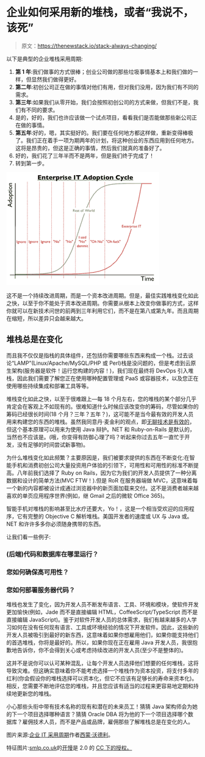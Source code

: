 # 企业如何采用新的堆栈，或者“我说不，该死”

> 原文：<https://thenewstack.io/stack-always-changing/>

以下是典型的企业堆栈采用周期:

1.  **第 1 年**:我们做事的方式很棒；创业公司做的那些垃圾事情基本上和我们做的一样，但显然我们做得更好。
2.  **第二年**:初创公司正在做的事情对他们有用，但对我们没用，因为我们有不同的需求。
3.  **第三年**:如果我们从零开始，我们会按照初创公司的方式来做，但我们不是，我们有不同的要求。
4.  是的，好的，我们也许应该做一个试点项目，看看我们是否能做那些新公司正在做的事情。
5.  **第五年**:好的，嗯，其实挺好的。我们要在任何地方都这样做，重新变得棒极了。我们正在着手一项为期两年的计划，将这种创业的东西应用到任何地方。这将是昂贵的，但这是正确的事情，然后我们就真的准备好了。
6.  好的，我们花了三年半而不是两年，但是我们终于完成了！
7.  转到第一步。

[![emison.enterpriseadoptiongraphic](img/46d993c64dffdb4a14aee44fd6f8154e.png)](https://thenewstack.io/wp-content/uploads/2015/09/emison.enterpriseadoptiongraphic.png)

这不是一个持续改进周期，而是一个资本改进周期。但是，最佳实践堆栈变化如此之快，以至于你不能处于资本改进周期。你需要从根本上改变你做事的方式，这样你就可以在新技术问世的前两到三年利用它们，而不是在第八或第九年。而且周期在缩短，所以差异只会越来越大。

## 堆栈总是在变化

而且我不仅仅是指栈的具体组件，还包括你需要哪些东西来构成一个栈。过去谈论“LAMP”(Linux/Apache/MySQL/PHP 或 Perl)栈是没问题的，但是考虑到云原生架构(服务器是软件！运行您构建的内容！)，我们现在最终将 DevOps 引入堆栈，因此我们需要了解您正在使用哪种配置管理或 PaaS 或容器技术，以及您正在使用哪些持续集成和部署工具等等。

堆栈变化如此之快，以至于很难跟上—每 18 个月左右，您的堆栈的某个部分几乎肯定会在客观上不如现有的。很难知道什么时候应该改变你的筹码，尽管如果你的筹码已经很长时间(18 个月？三年？五年？)，这可能不是当今最有效的开发人员用来构建您的东西的堆栈。虽然我同意丹·麦金利的观点，即[无聊技术是有效的](http://mcfunley.com/choose-boring-technology)，但这个基本原理可以用来为使用 Java 辩护。NET 和 Ruby-on-Rails 是默认的，当然也不应该是。(哦，你变得有防御心理了吗？听起来你过去五年一直忙于开发，没有足够的时间尝试新事物)。

为什么堆栈变化如此频繁？主要原因是，我们被要求提供的东西在不断变化:在智能手机和消费初创公司大量投资用户体验的引领下，可用性和可用性的标准不断提高。八年前我们选择了 Ruby on Rails，因为它为我们的开发人员提供了一种分离数据和设计的简单方法(MVC FTW！).但是 RoR 在服务器端做 MVC，这意味着每一个新的内容都被设计成通过浏览器中的新页面加载来交付。这不是消费者越来越喜欢的单页应用程序世界(例如，继 Gmail 之后的微软 Office 365)。

智能手机对堆栈的影响甚至比水疗还要大，Yo！，这是一个相当受欢迎的应用程序，它有完整的 Objective C 解析堆栈。美国开发者的速度或 UX 与 Java 或。NET 和许许多多你必须随身携带的东西。

让我们看一些例子:

### (后端)代码和数据库在哪里运行？

### 您如何确保高可用性？

### 您如何部署服务器代码？

堆栈也发生了变化，因为开发人员不断发布语言、工具、环境和模块，使软件开发更加愉快(例如，Jade 而不是直接编辑 HTML，CoffeeScript/TypeScript 而不是直接编辑 JavaScript)。鉴于对软件开发人员的总体需求，我们有越来越多的人学习如何在没有任何现有语言、工具或环境经验的情况下开发软件。因此，这些新的开发人员被吸引到最好的新东西，这意味着如果你想雇用他们，如果你能支持他们的首选堆栈，你将是最好的。所以，如果你现在正在雇用 Java 开发人员，我很抱歉地告诉你，你不会得到关心或考虑持续改进的开发人员(至少不是整体的)。

这并不是说你可以认可某种混乱，让每个开发人员选择他们想要的任何堆栈，这将导致灾难。但这确实意味着你不能考虑选择一个堆栈作为资本投资，将支付多年的红利(你会假设你的堆栈选择可以资本化，但它不应该有足够长的寿命来资本化)。相反，您需要不断地评估您的堆栈，并且您应该有适当的过程来更容易地定期和持续地更新您的堆栈。

小心那些头衔中带有技术名称的现有和潜在的未来员工！猜猜 Java 架构师会为她的下一个项目选择哪种语言？猜猜 Oracle DBA 将为他的下一个项目选择哪个数据库？雇佣技术人员，而不是产品或品牌，雇佣那些了解堆栈总是在变化的人。

图片来源:[企业 IT 采用周期](ttp://blog.gardeviance.org/2012/07/adoption-cycles.html)作者[西蒙·沃德利](http://blog.gardeviance.org/)。

特征图片:[smlp.co.uk](https://www.flickr.com/photos/biscuitsmlp/)的[开慢](https://www.flickr.com/photos/biscuitsmlp/2207398366/in/photolist-4n4uCw-9WVChL-9fLuoT-pvYwn1-8DiKPD-6WxybL-6qF3jA-bWM7ND-8rwSDR-fCDcn4-9ApKrj-8iVv6e-wfpcFa-8Cg54t-9f51k-9CWhYu-7weR7D-4zCY3z-d4SbtG-dQmNfn-ashW1j-bB8Zkm-5EU5yN-75LH5i-9UWPD1-9Ac6cg-9EU7gM-6JeH1h-7B5z6-5gujAB-C8Vdy-83gHRE-5wyR4d-fCVLJ1-6u8Zek-8LpdFz-7Wdn3b-eBKsa-7Y9RPW-7sSYRp-bwixKn-eCw3p9-9hcCNA-8aABa8-astkTV-a9BfkL-5sH9wt-7neHkk-dfyxvs-8Up9bq)是 2.0 的 [CC 下的授权。](https://creativecommons.org/licenses/by/2.0/)

<svg xmlns:xlink="http://www.w3.org/1999/xlink" viewBox="0 0 68 31" version="1.1"><title>Group</title> <desc>Created with Sketch.</desc></svg>